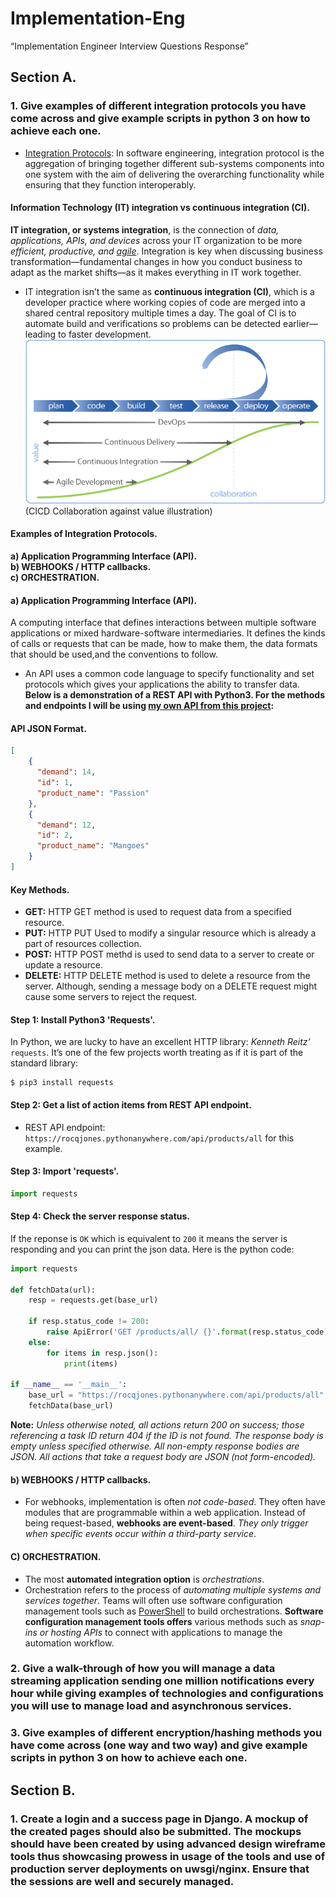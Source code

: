 # Implementation-Eng
“Implementation Engineer Interview Questions Response”

## Section A.
### 1. Give examples of different integration protocols you have come across and give example scripts in python 3 on how to achieve each one.
* [Integration Protocols](https://en.wikipedia.org/wiki/System_integration): In software engineering, integration protocol is the aggregation of bringing together different sub-systems components into one system with the aim of delivering the overarching functionality while ensuring that they function interoperably.
#### Information Technology (IT) integration vs continuous integration (CI).
**IT integration, or systems integration**, is the connection of *data, applications, APIs, and devices* across your IT organization to be more *efficient, productive, and [agile](https://www.atlassian.com/agile/scrum)*. Integration is key when discussing business transformation—fundamental changes in how you conduct business to adapt as the market shifts—as it makes everything in IT work together.
* IT integration isn’t the same as **continuous integration (CI)**, which is a developer practice where working copies of code are merged into a shared central repository multiple times a day. The goal of CI is to automate build and verifications so problems can be detected earlier—leading to faster development.<br>
![cicd](https://github.com/RocqJones/Implementation-Eng/blob/main/imgs/continuous-integration-vs-delivery.png)<br>
  (CICD Collaboration against value illustration)

#### Examples of Integration Protocols.
**a) Application Programming Interface (API).**<br>
**b) WEBHOOKS / HTTP callbacks.**<br>
**c) ORCHESTRATION.**<br>

#### a) Application Programming Interface (API).
A computing interface that defines interactions between multiple software applications or mixed hardware-software intermediaries. It defines the kinds of calls or requests that can be made, how to make them, the data formats that should be used,and the conventions to follow.
* An API uses a common code language to specify functionality and set protocols which gives your applications the ability to transfer data.<br>
**Below is a demonstration of a REST API with Python3. For the methods and endpoints I will be using [my own API from this project](https://github.com/RocqJones/Undergraduate-Project-2020):**<br>
#### API JSON Format.
```JSON
[
    {
      "demand": 14, 
      "id": 1, 
      "product_name": "Passion"
    }, 
    {
      "demand": 12, 
      "id": 2, 
      "product_name": "Mangoes"
    }
]
```
#### Key Methods.
* **GET:** HTTP GET method is used to request data from a specified resource.
* **PUT:** HTTP PUT Used to modify a singular resource which is already a part of resources collection.
* **POST:** HTTP POST methd is used to send data to a server to create or update a resource.
* **DELETE:** HTTP DELETE method is used to delete a resource from the server. Although, sending a message body on a DELETE request might cause some servers to reject the request.

#### Step 1: Install Python3 'Requests'.
In Python, we are lucky to have an excellent HTTP library: *Kenneth Reitz’* `requests`. It’s one of the few projects worth treating as if it is part of the standard library:
```SHELL
$ pip3 install requests
```
#### Step 2: Get a list of action items from REST API endpoint.
* REST API endpoint: `https://rocqjones.pythonanywhere.com/api/products/all` for this example.
#### Step 3: Import 'requests'.
```Python
import requests
```
#### Step 4: Check the server response status.
If the reponse is `OK` which is equivalent to `200` it means the server is responding and you can print the json data. Here is the python code:
```Python
import requests

def fetchData(url):
    resp = requests.get(base_url)
    
    if resp.status_code != 200:
        raise ApiError('GET /products/all/ {}'.format(resp.status_code))
    else:
        for items in resp.json():
            print(items)

if __name__ == '__main__':
    base_url = "https://rocqjones.pythonanywhere.com/api/products/all"
    fetchData(base_url)
```

**Note:** *Unless otherwise noted, all actions return 200 on success; those referencing a task ID return 404 if the ID is not found. The response body is empty unless specified otherwise. All non-empty response bodies are JSON. All actions that take a request body are JSON (not form-encoded).*

#### b) WEBHOOKS / HTTP callbacks.
* For webhooks, implementation is often *not code-based*. They often have modules that are programmable within a web application. Instead of being request-based, **webhooks are event-based**. *They only trigger when specific events occur within a third-party service*.

#### C) ORCHESTRATION.
* The most **automated integration option** is *orchestrations*. 
* Orchestration refers to the process of *automating multiple systems and services together*. Teams will often use software configuration management tools such as [PowerShell](https://docs.microsoft.com/en-us/powershell/scripting/overview?view=powershell-7.1) to build orchestrations. **Software configuration management tools offers** various methods such as *snap-ins or hosting APIs* to connect with applications to manage the automation workflow.

### 2. Give a walk-through of how you will manage a data streaming application sending one million notifications every hour while giving examples of technologies and  configurations you will use to manage load and asynchronous services.

### 3. Give examples of different encryption/hashing methods you have come across (one way and two way) and give example scripts in python 3 on how to achieve each one.

## Section B.
### 1. Create a login and a success page in Django. A mockup of the created pages should also be submitted. The mockups should have been created by using advanced design wireframe tools thus showcasing prowess in usage of the tools and use of production server deployments on uwsgi/nginx. Ensure that the sessions are well and securely managed.
